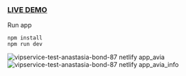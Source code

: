 ### [LIVE DEMO](https://vipservice-test-anastasia-bond-87.netlify.app)

Run app

```
npm install
npm run dev
```


![vipservice-test-anastasia-bond-87 netlify app_avia](https://github.com/AnastasiaBond87/vipservice-test/assets/77237102/00a81368-35d9-4cea-8cb5-3d9e68be036b)
![vipservice-test-anastasia-bond-87 netlify app_avia_info](https://github.com/AnastasiaBond87/vipservice-test/assets/77237102/7ce530c6-3498-44bd-ac82-0686372e09e8)
